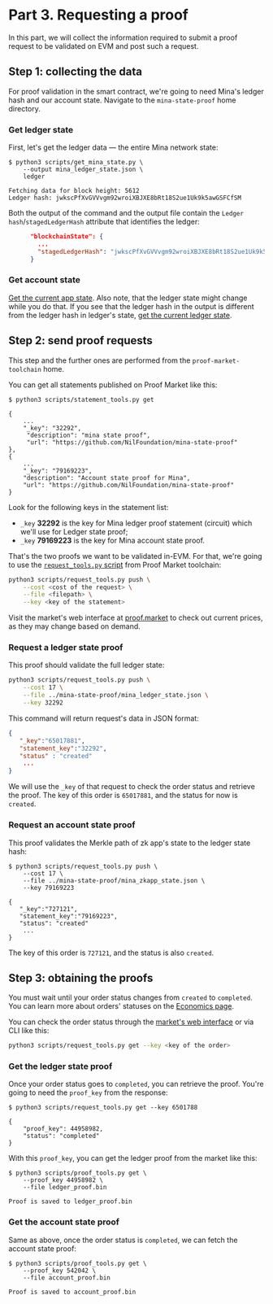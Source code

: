 # Part 3. Requesting a proof

In this part, we will collect the information required to submit a proof request
to be validated on EVM and post such a request.

## Step 1: collecting the data

For proof validation in the smart contract, we're going to need Mina's ledger hash and our account state.
Navigate to the `mina-state-proof` home directory.

### Get ledger state

First, let's get the ledger data — the entire Mina network state:

```console
$ python3 scripts/get_mina_state.py \
    --output mina_ledger_state.json \
    ledger

Fetching data for block height: 5612
Ledger hash: jwkscPfXvGVVvgm92wroiXBJXE8bRt18S2ue1Uk9k5awGSFCfSM
```

Both the output of the command and the output file contain the `Ledger hash`/`stagedLedgerHash` attribute
that identifies the ledger:

```json
      "blockchainState": {
        ...
        "stagedLedgerHash": "jwkscPfXvGVVvgm92wroiXBJXE8bRt18S2ue1Uk9k5awGSFCfSM",
      }
```

### Get account state

[Get the current app state](part-2-deploy-zkapp.md#step-4-check-the-account-state).
Also note, that the ledger state might change while you do that.
If you see that the ledger hash in the output is different from the ledger hash
in ledger's state, [get the current ledger state](#get-ledger-state).

## Step 2: send proof requests

This step and the further ones are performed from the `proof-market-toolchain` home.

You can get all statements published on Proof Market like this:

```console
$ python3 scripts/statement_tools.py get

{
    ...
    "_key": "32292",
     "description": "mina state proof",
     "url": "https://github.com/NilFoundation/mina-state-proof"
},
{
    ...
    "_key": "79169223",
    "description": "Account state proof for Mina",
    "url": "https://github.com/NilFoundation/mina-state-proof"
}
```

Look for the following keys in the statement list:
* `_key` **32292** is the key for Mina ledger proof statement (circuit)
  which we'll use for Ledger state proof;
* `_key` **79169223** is the key for Mina account state proof.

That's the two proofs we want to be validated in-EVM.
For that, we're going to use the [`request_tools.py` script](../../toolchain/cli-reference/request.md)
from Proof Market toolchain:

```bash
python3 scripts/request_tools.py push \
    --cost <cost of the request> \
    --file <filepath> \
    --key <key of the statement> 
```

Visit the market's web interface at [proof.market](https://proof.market/) to check out
current prices, as they may change based on demand.

### Request a ledger state proof

This proof should validate the full ledger state:

```bash
python3 scripts/request_tools.py push \
    --cost 17 \
    --file ../mina-state-proof/mina_ledger_state.json \
    --key 32292
```

This command will return request's data in JSON format:

```json
{
   "_key":"65017881",
   "statement_key":"32292",
   "status" : "created"
    ...
}
```

We will use the `_key` of that request to check the order status and retrieve the proof.
The key of this order is `65017881`, and the status for now is `created`.

### Request an account state proof

This proof validates the Merkle path of zk app's state to the ledger state hash:

```console
$ python3 scripts/request_tools.py push \
    --cost 17 \
    --file ../mina-state-proof/mina_zkapp_state.json \
    --key 79169223

{
   "_key":"727121",
   "statement_key":"79169223",
   "status": "created"
    ...
}
```

The key of this order is `727121`, and the status is also `created`.

## Step 3: obtaining the proofs

You must wait until your order status changes from `created` to `completed`.
You can learn more about orders' statuses on the [Economics page](../../market/economics.md#orders-status).

You can check the order status through the [market's web interface](https://proof.market/)
or via CLI like this:

```bash
python3 scripts/request_tools.py get --key <key of the order>
```

### Get the ledger state proof

Once your order status goes to `completed`, you can retrieve the proof.
You're going to need the `proof_key` from the response:

```console
$ python3 scripts/request_tools.py get --key 6501788

{
    "proof_key": 44958982,
    "status": "completed"
}
```

With this `proof_key`, you can get the ledger proof from the market like this:

```console
$ python3 scripts/proof_tools.py get \
    --proof_key 44958982 \
    --file ledger_proof.bin

Proof is saved to ledger_proof.bin
```

### Get the account state proof

Same as above, once the order status is `completed`, we can fetch the account state proof:

```console
$ python3 scripts/proof_tools.py get \
    --proof_key 542042 \
    --file account_proof.bin

Proof is saved to account_proof.bin
```
